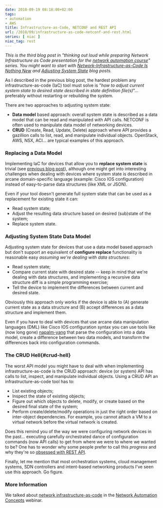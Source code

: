 ```yaml
---
date: 2018-09-19 08:18:00+02:00
tags:
- automation
- AWS
title: Infrastructure-as-Code, NETCONF and REST API
url: /2018/09/infrastructure-as-code-netconf-and-rest.html
series: [ niac ]
niac_tag: rest
---
```

*This is the* *third* *blog post in "thinking out loud while preparing Network Infrastructure as Code presentation for the *[*network automation course*](https://www.ipspace.net/Building_Network_Automation_Solutions?utm_source=blog)*" series.* *You might want to start with* [*Network-Infrastructure-as-Code Is Nothing New*](https://blog.ipspace.net/2018/09/network-infrastructure-as-code-is.html) *and* [*Adjusting System State*](https://blog.ipspace.net/2018/09/adjusting-system-state-with.html) *blog posts.*

As I described in the previous blog post, the hardest problem any infrastructure-as-code (IaC) tool must solve is "*how to adjust current system state to desired state described in state definition file(s)*"... preferably without restarting or rebuilding the system.

There are two approaches to adjusting system state:
<!--more-->
-   **Data model** based approach: overall system state is described as a data model that can be read and manipulated with API calls. NETCONF is often used to manipulate data model of networking devices.
-   **CRUD** (Create, Read, Update, Delete) approach where API provides a gazillion calls to list, read, and manipulate individual objects. OpenStack, AWS, NSX, ACI... are typical examples of this approach.

### Replacing a Data Model

Implementing IaC for devices that allow you to **replace system state** is trivial (see [previous blog post](https://blog.ipspace.net/2018/09/network-infrastructure-as-code-is.html)), although one might get into interesting challenges when dealing with devices where system state is described in arcane domain-specific language (example: Cisco IOS configuration) instead of easy-to-parse data structures (like XML or JSON).

Even if your tool doesn't generate full system state that can be used as a replacement for existing state it can:

-   Read system state;
-   Adjust the resulting data structure based on desired (sub)state of the system;
-   Replace system state.

### Adjusting System State Data Model

Adjusting system state for devices that use a data model based approach but don't support an equivalent of **configure replace** functionality is reasonable easy *assuming we're dealing with data structures*:

-   Read system state;
-   Compare current state with desired state -- keep in mind that we're dealing with data structures, and implementing a recursive data structure diff is a simple programming exercise;
-   Tell the device to implement the differences between current and desired state.

Obviously this approach only works if the device is able to (A) generate current state as a data structure and (B) accept differences as a data structure and implement them.

Even if you have to deal with devices that use arcane data manipulation languages (DML) like Cisco IOS configuration syntax you can use tools like (now long gone) [napalm-yang](https://blog.ipspace.net/2017/05/start-using-openconfig-with-napalm-on.html) that parse the configuration into a data model, create a difference between two data models, and transform the differences back into configuration commands.

### The CRUD Hell{#crud-hell}

The worst API model you might have to deal with when implementing infrastructure-as-code is the CRUD approach: device (or system) API has calls to list, inspect, and manipulate individual objects. Using a CRUD API an infrastructure-as-code tool has to:

-   List existing objects;
-   Inspect the state of existing objects;
-   Figure out which objects to delete, modify, or create based on the desired final state of the system;
-   Perform create/delete/modify operations in just the right order based on inter-object dependencies. For example, you cannot attach a VM to a virtual network before the virtual network is created.

Does this remind you of the way we were configuring network devices in the past... executing carefully orchestrated dance of configuration commands (now API calls) to get from where we were to where we wanted to be? One has to wonder why some people prefer to call this *progress* and why they're so [obsessed with REST API](https://blog.ipspace.net/2018/04/dont-get-obsessed-with-rest-api.html).

Finally, let me mention that most orchestration systems, cloud management systems, SDN controllers and intent-based networking products I've seen use this approach. Go figure.

### More Information

We talked about [network infrastructure-as-code](https://my.ipspace.net/bin/list?id=AutConcepts#NIAC) in the [Network Automation Concepts](https://www.ipspace.net/Network_Automation_Concepts) webinar.

